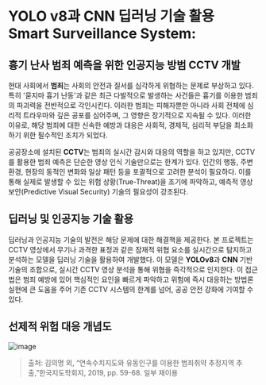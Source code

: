 # YOLO v8과 CNN 딥러닝 기술 활용 Smart Surveillance System: 
## 흉기 난사 범죄 예측을 위한 인공지능 방범 CCTV 개발

현대 사회에서 **범죄**는 사회의 안전과 질서를 심각하게 위협하는 문제로 부상하고 있다. 특히 '묻지마 흉기 난동'과 같은 최근 다발적으로 발생하는 사건들은 흉기를 이용한 범죄의 파괴력을 전반적으로 각인시킨다. 이러한 범죄는 피해자뿐만 아니라 사회 전체에 심리적 트라우마와 깊은 공포를 심어주며, 그 영향은 장기적으로 지속될 수 있다. 이러한 이유로, 해당 범죄에 대한 신속한 예방과 대응은 사회적, 경제적, 심리적 부담을 최소화하기 위한 필수적인 조치가 되었다.

공공장소에 설치된 **CCTV**는 범죄의 실시간 감시와 대응의 역할을 하고 있지만, CCTV를 활용한 범죄 예측은 단순한 영상 인식 기술만으로는 한계가 있다. 인간의 행동, 주변 환경, 현장의 동적인 변화와 일상 패턴 등을 포괄적으로 고려한 분석이 필요하다. 이를 통해 실제로 발생할 수 있는 위험 상황(True-Threat)을 조기에 파악하고, 예측적 영상보안(Predictive Visual Security) 기술의 필요성이 강조된다.

## 딥러닝 및 인공지능 기술 활용
딥러닝과 인공지능 기술의 발전은 해당 문제에 대한 해결책을 제공한다. 본 프로젝트는 CCTV 영상에서 무기나 과격한 표정과 같은 잠재적 위협 요소를 실시간으로 탐지하고 분석하는 모델을 딥러닝 기술을 활용하여 개발했다. 이 모델은 **YOLOv8**과 **CNN** 기반 기술의 조합으로, 실시간 CCTV 영상 분석을 통해 위협을 즉각적으로 인지한다. 이 접근법은 범죄 예방에 있어 핵심적인 요인을 빠르게 파악하고 위험에 즉시 대응하는 방법론 실현에 큰 도움을 주어 기존 CCTV 시스템의 한계를 넘어, 공공 안전 강화에 기여할 수 있다.
## 선제적 위험 대응 개념도
![image](https://github.com/SSWUCyberGuardians/openCVcamera/assets/84945293/2adf5a6f-1239-4beb-8378-7e1018963b84)
> 출처: 김의명 외, “연속수치지도와 유동인구를 이용한 범죄취약 추정지역 추출,”한국지도학회지, 2019, pp. 59-68. 일부 재이용
